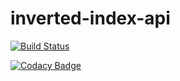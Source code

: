 # inverted-index-api
[![Build Status](https://travis-ci.org/IsaacKay/inverted-index-api.svg?branch=master)](https://travis-ci.org/IsaacKay/inverted-index-api)

[![Codacy Badge](https://api.codacy.com/project/badge/Grade/751c6e224ed44d53bf3d295399f33073)](https://www.codacy.com/app/IsaacKay/inverted-index-api?utm_source=github.com&amp;utm_medium=referral&amp;utm_content=IsaacKay/inverted-index-api&amp;utm_campaign=Badge_Grade)
